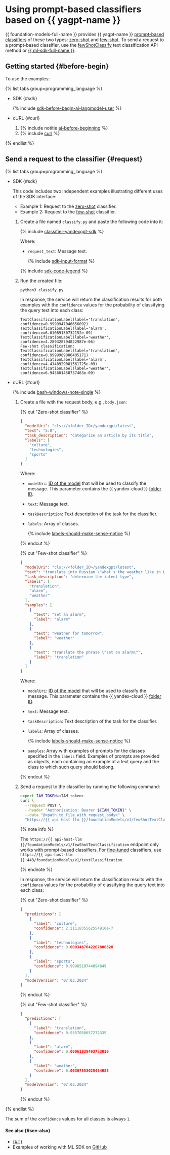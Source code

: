 # Using prompt-based classifiers based on {{ yagpt-name }}

{{ foundation-models-full-name }} provides {{ yagpt-name }} [prompt-based classifiers](../../concepts/classifier/index.md) of these two types: [zero-shot](../../concepts/classifier/index.md#zero-shot) and [few-shot](../../concepts/classifier/index.md#few-shot). To send a request to a prompt-based classifier, use the [fewShotClassify](../../text-classification/api-ref/TextClassification/fewShotClassify.md) text classification API method or [{{ ml-sdk-full-name }}](../../sdk/index.md).

## Getting started {#before-begin}

To use the examples:

{% list tabs group=programming_language %}

- SDK {#sdk}

  {% include [sdk-before-begin-ai-langmodel-user](../../../_includes/foundation-models/sdk-before-begin-ai-langmodel-user.md) %}

- cURL {#curl}

  1. {% include notitle [ai-before-beginning](../../../_includes/foundation-models/yandexgpt/ai-before-beginning.md) %}
  1. {% include [curl](../../../_includes/curl.md) %}

{% endlist %}

## Send a request to the classifier {#request}

{% list tabs group=programming_language %}

- SDK {#sdk}

  This code includes two independent examples illustrating different uses of the SDK interface:
  * Example 1: Request to the [zero-shot](../../concepts/classifier/index.md#zero-shot) classifier.
  * Example 2: Request to the [few-shot](../../concepts/classifier/index.md#few-shot) classifier.

  1. Create a file named `classify.py` and paste the following code into it:

      {% include [classifier-yandexgpt-sdk](../../../_includes/foundation-models/examples/classifier-yandexgpt-sdk.md) %}

      Where:

      * `request_text`: Message text.

          {% include [sdk-input-format](../../../_includes/foundation-models/sdk-input-format.md) %}

      {% include [sdk-code-legend](../../../_includes/foundation-models/examples/sdk-code-legend.md) %}

  1. Run the created file:

      ```bash
      python3 classify.py
      ```

      In response, the service will return the classification results for both examples with the `confidence` values for the probability of classifying the query text into each class:

      ```text
      TextClassificationLabel(label='translation', confidence=0.9999947046656092)
      TextClassificationLabel(label='alarm', confidence=6.01089130732152e-09)
      TextClassificationLabel(label='weather', confidence=4.289328794822987e-06)
      Few-shot classification:
      TextClassificationLabel(label='translation', confidence=0.9999989886405171)
      TextClassificationLabel(label='alarm', confidence=4.4148929001561725e-09)
      TextClassificationLabel(label='weather', confidence=6.945601458737463e-09)
      ```

- cURL {#curl}

  {% include [bash-windows-note-single](../../../_includes/translate/bash-windows-note-single.md) %}

  1. Create a file with the request body, e.g., `body.json`:

      {% cut "Zero-shot classifier" %}

      ```json
      {
        "modelUri": "cls://<folder_ID>/yandexgpt/latest",
        "text": "5:0",
        "task_description": "Categorize an article by its title",
        "labels": [
          "culture",
          "technologies",
          "sports"
        ]
      }
      ```

      Where:
      * `modelUri`: [ID of the model](../../../foundation-models/concepts/classifier/models.md) that will be used to classify the message. This parameter contains the {{ yandex-cloud }} [folder ID](../../../resource-manager/operations/folder/get-id.md).
      * `text`: Message text.
      * `taskDescription`: Text description of the task for the classifier.
      * `labels`: Array of classes.

          {% include [labels-should-make-sense-notice](../../../_includes/foundation-models/classifier/labels-should-make-sense-notice.md) %}

      {% endcut %}

      {% cut "Few-shot classifier" %}

      ```json
      {
        "modelUri": "cls://<folder_ID>/yandexgpt/latest",
        "text": "translate into Russian \"what's the weather like in London?\"",
        "task_description": "determine the intent type",
        "labels": [
          "translation",
          "alarm",
          "weather"
        ],
        "samples": [
          {
            "text": "set an alarm",
            "label": "alarm"
          },
          {
            "text": "weather for tomorrow",
            "label": "weather"
          },
          {
            "text": "translate the phrase \"set an alarm\"",
            "label": "translation"
          }
        ]
      }
      ```

      Where:
      * `modelUri`: [ID of the model](../../../foundation-models/concepts/classifier/models.md) that will be used to classify the message. This parameter contains the {{ yandex-cloud }} [folder ID](../../../resource-manager/operations/folder/get-id.md).
      * `text`: Message text.
      * `taskDescription`: Text description of the task for the classifier.
      * `labels`: Array of classes.

          {% include [labels-should-make-sense-notice](../../../_includes/foundation-models/classifier/labels-should-make-sense-notice.md) %}

      * `samples`: Array with examples of prompts for the classes specified in the `labels` field. Examples of prompts are provided as objects, each containing an example of a text query and the class to which such query should belong.

      {% endcut %}

  1. Send a request to the classifier by running the following command:

      ```bash
      export IAM_TOKEN=<IAM_token>
      curl \
        --request POST \
        --header "Authorization: Bearer ${IAM_TOKEN}" \
        --data "@<path_to_file_with_request_body>" \
        "https://{{ api-host-llm }}/foundationModels/v1/fewShotTextClassification"
      ```

      {% note info %}

      The `https://{{ api-host-llm }}/foundationModels/v1/fewShotTextClassification` endpoint only works with prompt-based classifiers. For [fine-tuned](additionally-trained.md) classifiers, use `https://{{ api-host-llm }}:443/foundationModels/v1/textClassification`.
      
      {% endnote %}

      In response, the service will return the classification results with the `confidence` values for the probability of classifying the query text into each class:

      {% cut "Zero-shot classifier" %}

      ```json
      {
        "predictions": [
          {
            "label": "culture",
            "confidence": 2.2111835562554916e-7
          },
          {
            "label": "technologies",
            "confidence": 0.0003487042267806828
          },
          {
            "label": "sports",
            "confidence": 0.9996510744094849
          }
        ],
        "modelVersion": "07.03.2024"
      }
      ```

      {% endcut %}

      {% cut "Few-shot classifier" %}

      ```json
      {
        "predictions": [
          {
            "label": "translation",
            "confidence": 0.9357050657272339
          },
          {
            "label": "alarm",
            "confidence": 0.00061939493753016
          },
          {
            "label": "weather",
            "confidence": 0.06367553025484085
          }
        ],
        "modelVersion": "07.03.2024"
      }
      ```

      {% endcut %}

{% endlist %}

The sum of the `confidence` values for all classes is always `1`.

#### See also {#see-also}

* [{#T}](../../concepts/classifier/index.md)
* Examples of working with ML SDK on [GitHub](https://github.com/yandex-cloud/yandex-cloud-ml-sdk/tree/master/examples/sync/text_classifiers)
